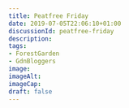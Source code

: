 ```yaml
---
title: Peatfree Friday
date: 2019-07-05T22:06:10+01:00
discussionId: peatfree-friday
description: 
tags: 
- ForestGarden
- GdnBloggers
image: 
imageAlt: 
imageCap: 
draft: false
---
```


